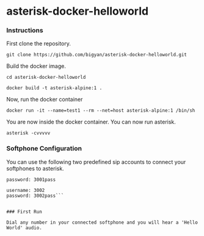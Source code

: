 # asterisk-docker-helloworld

### Instructions

First clone the repository.

`git clone https://github.com/bigyan/asterisk-docker-helloworld.git`

Build the docker image.

`cd asterisk-docker-helloworld`

`docker build -t asterisk-alpine:1 .`

Now, run the docker container

`docker run -it --name=test1 --rm --net=host asterisk-alpine:1 /bin/sh`

You are now inside the docker container. You can now run asterisk.

`asterisk -cvvvvv`


### Softphone Configuration

You can use the following two predefined sip accounts to connect your softphones to asterisk.

```username: 3001
password: 3001pass

username: 3002
password: 3002pass```


### First Run

Dial any number in your connected softphone and you will hear a 'Hello World' audio.
